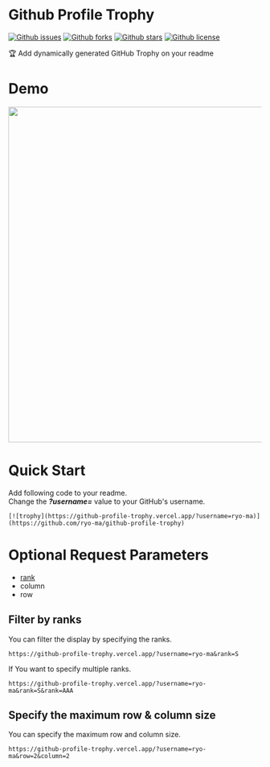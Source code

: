 # Github Profile Trophy

[![Github issues](https://img.shields.io/github/issues/ryo-ma/github-profile-trophy)](https://github.com/ryo-ma/github-profile-trophy/issues)
[![Github forks](https://img.shields.io/github/forks/ryo-ma/github-profile-trophy)](https://github.com/ryo-ma/github-profile-trophy/network/members)
[![Github stars](https://img.shields.io/github/stars/ryo-ma/github-profile-trophy)](https://github.com/ryo-ma/github-profile-trophy/stargazers)
[![Github license](https://img.shields.io/github/license/ryo-ma/github-profile-trophy)](https://github.com/ryo-ma/github-profile-trophy/)

🏆 Add dynamically generated GitHub Trophy on your readme

# Demo

<img width="667" src="https://user-images.githubusercontent.com/6661165/91206530-4766d200-e742-11ea-961a-253e9f84c1c0.png">


# Quick Start

Add following code to your readme.  
Change the ***?username=*** value to your GitHub's username.

```
[![trophy](https://github-profile-trophy.vercel.app/?username=ryo-ma)](https://github.com/ryo-ma/github-profile-trophy)
```

# Optional Request Parameters

* [rank](##filter-by-ranks)
* column
* row


## Filter by ranks

You can filter the display by specifying the ranks.

```
https://github-profile-trophy.vercel.app/?username=ryo-ma&rank=S
```

If You want to specify multiple ranks.

```
https://github-profile-trophy.vercel.app/?username=ryo-ma&rank=S&rank=AAA
```

## Specify the maximum row & column size

You can specify the maximum row and column size.

```
https://github-profile-trophy.vercel.app/?username=ryo-ma&row=2&column=2
```
